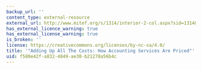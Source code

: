 ```yaml
---
backup_url: ''
content_type: external-resource
external_url: http://www.mitef.org/s/1314/interior-2-col.aspx?sid=1314&gid=5&pgid=5824
has_external_licence_warning: true
has_external_license_warning: true
is_broken: ''
license: https://creativecommons.org/licenses/by-nc-sa/4.0/
title: '"Adding Up All The Costs: How Accounting Services Are Priced"'
uid: f580e42f-a832-4849-ae30-b21278a56b4c
---
```

